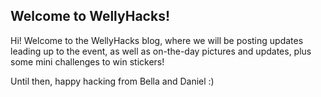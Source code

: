 ## Welcome to WellyHacks!

Hi! Welcome to the WellyHacks blog, where we will be posting updates leading up to the event, as well as on-the-day pictures and updates, plus some mini challenges to win stickers! 

Until then, happy hacking from Bella and Daniel :)